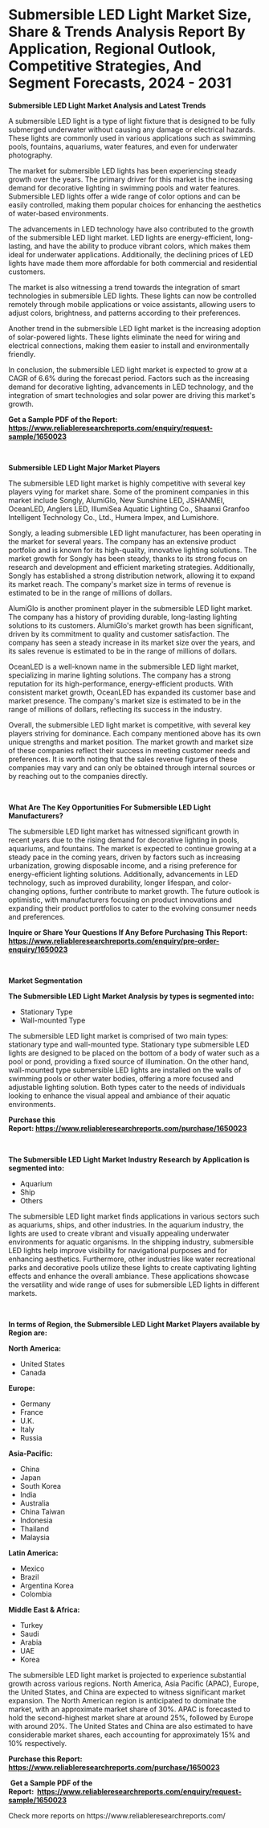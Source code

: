 <p><h1>Submersible LED Light Market Size, Share & Trends Analysis Report By Application, Regional Outlook, Competitive Strategies, And Segment Forecasts, 2024 - 2031</h1></p><p><strong>Submersible LED Light Market Analysis and Latest Trends</strong></p>
<p><p>A submersible LED light is a type of light fixture that is designed to be fully submerged underwater without causing any damage or electrical hazards. These lights are commonly used in various applications such as swimming pools, fountains, aquariums, water features, and even for underwater photography.</p><p>The market for submersible LED lights has been experiencing steady growth over the years. The primary driver for this market is the increasing demand for decorative lighting in swimming pools and water features. Submersible LED lights offer a wide range of color options and can be easily controlled, making them popular choices for enhancing the aesthetics of water-based environments.</p><p>The advancements in LED technology have also contributed to the growth of the submersible LED light market. LED lights are energy-efficient, long-lasting, and have the ability to produce vibrant colors, which makes them ideal for underwater applications. Additionally, the declining prices of LED lights have made them more affordable for both commercial and residential customers.</p><p>The market is also witnessing a trend towards the integration of smart technologies in submersible LED lights. These lights can now be controlled remotely through mobile applications or voice assistants, allowing users to adjust colors, brightness, and patterns according to their preferences.</p><p>Another trend in the submersible LED light market is the increasing adoption of solar-powered lights. These lights eliminate the need for wiring and electrical connections, making them easier to install and environmentally friendly.</p><p>In conclusion, the submersible LED light market is expected to grow at a CAGR of 6.6% during the forecast period. Factors such as the increasing demand for decorative lighting, advancements in LED technology, and the integration of smart technologies and solar power are driving this market's growth.</p></p>
<p><strong>Get a Sample PDF of the Report:&nbsp; <a href="https://www.reliableresearchreports.com/enquiry/request-sample/1650023">https://www.reliableresearchreports.com/enquiry/request-sample/1650023</a></strong></p>
<p>&nbsp;</p>
<p><strong>Submersible LED Light Major Market Players</strong></p>
<p><p>The submersible LED light market is highly competitive with several key players vying for market share. Some of the prominent companies in this market include Songly, AlumiGlo, New Sunshine LED, JSHANMEI, OceanLED, Anglers LED, IllumiSea Aquatic Lighting Co., Shaanxi Granfoo Intelligent Technology Co., Ltd., Humera Impex, and Lumishore.</p><p>Songly, a leading submersible LED light manufacturer, has been operating in the market for several years. The company has an extensive product portfolio and is known for its high-quality, innovative lighting solutions. The market growth for Songly has been steady, thanks to its strong focus on research and development and efficient marketing strategies. Additionally, Songly has established a strong distribution network, allowing it to expand its market reach. The company's market size in terms of revenue is estimated to be in the range of millions of dollars.</p><p>AlumiGlo is another prominent player in the submersible LED light market. The company has a history of providing durable, long-lasting lighting solutions to its customers. AlumiGlo's market growth has been significant, driven by its commitment to quality and customer satisfaction. The company has seen a steady increase in its market size over the years, and its sales revenue is estimated to be in the range of millions of dollars.</p><p>OceanLED is a well-known name in the submersible LED light market, specializing in marine lighting solutions. The company has a strong reputation for its high-performance, energy-efficient products. With consistent market growth, OceanLED has expanded its customer base and market presence. The company's market size is estimated to be in the range of millions of dollars, reflecting its success in the industry.</p><p>Overall, the submersible LED light market is competitive, with several key players striving for dominance. Each company mentioned above has its own unique strengths and market position. The market growth and market size of these companies reflect their success in meeting customer needs and preferences. It is worth noting that the sales revenue figures of these companies may vary and can only be obtained through internal sources or by reaching out to the companies directly.</p></p>
<p>&nbsp;</p>
<p><strong>What Are The Key Opportunities For Submersible LED Light Manufacturers?</strong></p>
<p><p>The submersible LED light market has witnessed significant growth in recent years due to the rising demand for decorative lighting in pools, aquariums, and fountains. The market is expected to continue growing at a steady pace in the coming years, driven by factors such as increasing urbanization, growing disposable income, and a rising preference for energy-efficient lighting solutions. Additionally, advancements in LED technology, such as improved durability, longer lifespan, and color-changing options, further contribute to market growth. The future outlook is optimistic, with manufacturers focusing on product innovations and expanding their product portfolios to cater to the evolving consumer needs and preferences.</p></p>
<p><strong>Inquire or Share Your Questions If Any Before Purchasing This Report: <a href="https://www.reliableresearchreports.com/enquiry/pre-order-enquiry/1650023">https://www.reliableresearchreports.com/enquiry/pre-order-enquiry/1650023</a></strong></p>
<p>&nbsp;</p>
<p><strong>Market Segmentation</strong></p>
<p><strong>The Submersible LED Light Market Analysis by types is segmented into:</strong></p>
<p><ul><li>Stationary Type</li><li>Wall-mounted Type</li></ul></p>
<p><p>The submersible LED light market is comprised of two main types: stationary type and wall-mounted type. Stationary type submersible LED lights are designed to be placed on the bottom of a body of water such as a pool or pond, providing a fixed source of illumination. On the other hand, wall-mounted type submersible LED lights are installed on the walls of swimming pools or other water bodies, offering a more focused and adjustable lighting solution. Both types cater to the needs of individuals looking to enhance the visual appeal and ambiance of their aquatic environments.</p></p>
<p><strong>Purchase this Report:&nbsp;<a href="https://www.reliableresearchreports.com/purchase/1650023">https://www.reliableresearchreports.com/purchase/1650023</a></strong></p>
<p>&nbsp;</p>
<p><strong>The Submersible LED Light Market Industry Research by Application is segmented into:</strong></p>
<p><ul><li>Aquarium</li><li>Ship</li><li>Others</li></ul></p>
<p><p>The submersible LED light market finds applications in various sectors such as aquariums, ships, and other industries. In the aquarium industry, the lights are used to create vibrant and visually appealing underwater environments for aquatic organisms. In the shipping industry, submersible LED lights help improve visibility for navigational purposes and for enhancing aesthetics. Furthermore, other industries like water recreational parks and decorative pools utilize these lights to create captivating lighting effects and enhance the overall ambiance. These applications showcase the versatility and wide range of uses for submersible LED lights in different markets.</p></p>
<p>&nbsp;</p>
<p><strong>In terms of Region, the Submersible LED Light Market Players available by Region are:</strong></p>
<p>
    <p> <strong> North America: </strong>
        <ul>
            <li>United States</li>
            <li>Canada</li>
        </ul>
        </p> 
    <p> <strong> Europe: </strong>
        <ul>
            <li>Germany</li>
            <li>France</li>
            <li>U.K.</li>
            <li>Italy</li>
            <li>Russia</li>
        </ul>
        </p> 
    <p> <strong> Asia-Pacific: </strong>
        <ul>
            <li>China</li>
            <li>Japan</li>
            <li>South Korea</li>
            <li>India</li>
            <li>Australia</li>
            <li>China Taiwan</li>
            <li>Indonesia</li>
            <li>Thailand</li>
            <li>Malaysia</li>
        </ul>
        </p> 
    <p> <strong> Latin America: </strong>
        <ul>
            <li>Mexico</li>
            <li>Brazil</li>
            <li>Argentina Korea</li>
            <li>Colombia</li>
        </ul>
        </p> 
    <p> <strong> Middle East & Africa: </strong>
        <ul>
            <li>Turkey</li>
            <li>Saudi</li>
            <li>Arabia</li>
            <li>UAE</li>
            <li>Korea</li>
        </ul>
    </p>
    </p>
<p><p>The submersible LED light market is projected to experience substantial growth across various regions. North America, Asia Pacific (APAC), Europe, the United States, and China are expected to witness significant market expansion. The North American region is anticipated to dominate the market, with an approximate market share of 30%. APAC is forecasted to hold the second-highest market share at around 25%, followed by Europe with around 20%. The United States and China are also estimated to have considerable market shares, each accounting for approximately 15% and 10% respectively.</p></p>
<p><strong>Purchase this Report: <a href="https://www.reliableresearchreports.com/purchase/1650023">https://www.reliableresearchreports.com/purchase/1650023</a></strong></p>
<p>&nbsp;<strong>Get a Sample PDF of the Report:&nbsp;&nbsp;<a href="https://www.reliableresearchreports.com/enquiry/request-sample/1650023">https://www.reliableresearchreports.com/enquiry/request-sample/1650023</a></strong></p>
<p><strong></strong></p>
<p>Check more reports on https://www.reliableresearchreports.com/</p>